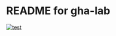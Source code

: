 # README for gha-lab 
[![test](https://github.com/iole-bolognesi/gha-lab/actions/workflows/test.yaml/badge.svg)](https://github.com/iole-bolognesi/gha-lab/actions/workflows/test.yaml) 